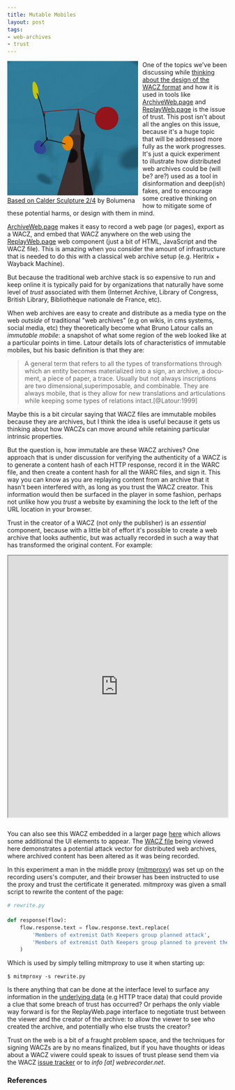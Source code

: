 ```yaml
---
title: Mutable Mobiles
layout: post
tags:
- web-archives
- trust
---
```


<figure style="width: 300px; float: left; margin: 0px 10px 0px 0px;">
  <a href="https://commons.wikimedia.org/wiki/File:Calder_2_-I%C3%B1aki_Otsoa._CC._By_ShA_$no-.tif">
    <img src="/images/mobile.jpg" class="img-fluid">
  </a>
  <figcaption> <a href="https://commons.wikimedia.org/wiki/File:Calder_2_-I%C3%B1aki_Otsoa._CC._By_ShA_$no-.tif"> Based on Calder Sculpture 2/4</a> by Bolumena</figcaption>
</figure>

One of the topics we've been discussing while [thinking about the design of the WACZ format] and how it is used in tools like [ArchiveWeb.page] and [ReplayWeb.page] is the issue of trust. This post isn't about all the angles on this issue, because it's a huge topic that will be addressed more fully as the work progresses. It's just a quick experiment to illustrate how distributed web archives could be (will be? are?) used as a tool in disinformation and deep(ish) fakes, and to encourage some creative thinking on how to mitigate some of these potential harms, or design with them in mind.

[ArchiveWeb.page] makes it easy to record a web page (or pages), export as a WACZ, and embed that WACZ anywhere on the web using the [ReplayWeb.page] web component (just a bit of HTML, JavaScript and the WACZ file). This is amazing when you consider the amount of infrastructure that is needed to do this with a classical web archive setup (e.g. Heritrix + Wayback Machine).

But because the  traditional web archive stack is so expensive to run and keep online it is typically paid for by organizations that naturally have some level of *trust* associated with them (Internet Archive, Library of Congress, British Library, Bibliothèque nationale de France, etc).

When web archives are easy to create and distribute as a media type on the web *outside* of traditional "web archives" (e.g on wikis, in cms systems, social media, etc) they theoretically become what Bruno Latour calls an *immutable mobile*: a snapshot of what some region of the web looked like at a particular points in time. Latour details lots of characteristics of immutable mobiles, but his basic definition is that they are:

> A general term that refers to all the types of transformations through which an entity becomes materialized into a sign, an archive, a docu­ment, a piece of paper, a trace. Usually but not always inscriptions are two­ dimensional,superimposable, and combinable. They are always mobile, that is they allow for new translations and articulations while keeping some types of relations intact.[@Latour:1999]

Maybe this is a bit circular saying that WACZ files are immutable mobiles because they are archives, but I think the idea is useful because it gets us thinking about how WACZs can move around while retaining particular intrinsic properties.

But the question is, how immutable are these WACZ archives? One approach that is under discussion for verifying the authenticity of a WACZ is to generate a content hash of each HTTP response, record it in the WARC file, and then create a content hash for all the WARC files, and sign it. This way you can know as you are replaying content from an archive that it hasn't been interfered with, as long as you trust the WACZ creator. This information would then be surfaced in the player in some fashion, perhaps not unlike how you *trust* a website by examining the lock to the left of the URL location in your browser.

Trust in the creator of a WACZ (not only the publisher) is an *essential* component, because with a little bit of effort it's possible to create a web archive that looks authentic, but was actually recorded in such a way that has transformed the original content. For example:

<iframe src="https://inkdroid.org/web-archives/mitm-attack/bare-index.html" height=600 width="100%" style="margin-bottom: 10px;"></iframe>

You can also see this WACZ embedded in a larger page [here] which allows some additional the UI elements to appear. The [WACZ file] being viewed here demonstrates a potential attack vector for distributed web archives, where archived content has been altered as it was being recorded.

In this experiment a man in the middle proxy ([mitmproxy]) was set up on the recording users's computer, and their browser has been instructed to use the proxy and trust the certificate it generated. mitmproxy was given a small script to rewrite the content of the page:

```python
# rewrite.py

def response(flow):
    flow.response.text = flow.response.text.replace(
        'Members of extremist Oath Keepers group planned attack', 
        'Members of extremist Oath Keepers group planned to prevent the attack'
    )
```

Which is used by simply telling mitmproxy to use it when starting up:

    $ mitmproxy -s rewrite.py

Is there anything that can be done at the interface level to surface any information in the [underlying data] (e.g HTTP trace data) that could provide a clue that some breach of trust has occurred? Or perhaps the only viable way forward is for the ReplayWeb.page interface to negotiate trust between the viewer and the creator of the archive: to allow the viewer to see who created the archive, and potentially who else trusts the creator?

Trust on the web is a bit of a fraught problem space, and the techniques for signing WACZs are by no means finalized, but if you have thoughts or ideas about a WACZ viwere could speak to issues of trust please send them via the WACZ [issue tracker] or to *info [at] webrecorder.net*.

### References

[ArchiveWeb.page]: https://archiveweb.page
[ReplayWeb.page]: https://replayweb.page
[thinking about the design of the WACZ format]: https://inkdroid.org/2021/11/24/wacz/
[underlying data]: https://inkdroid.org/web-archives/mitm-attack/archive.wacz
[WACZ file]: https://inkdroid.org/web-archives/mitm-attack/archive.wacz
[issue tracker]: https://github.com/webrecorder/wacz-spec/issues/
[mitmproxy]: https://mitmproxy.org/
[here]: https://inkdroid.org/web-archives/mitm-attack/
